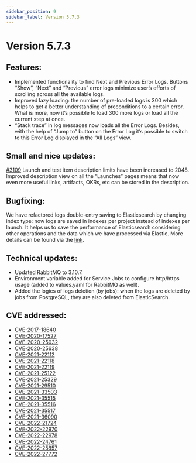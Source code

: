 ```yaml
---
sidebar_position: 9
sidebar_label: Version 5.7.3
---
```


# Version 5.7.3

## Features:

- Implemented functionality to find Next and Previous Error Logs.
  Buttons “Show”, “Next” and “Previous” error logs minimize user’s efforts of scrolling across all the available logs.
- Improved lazy loading: the number of pre-loaded logs is 300 which helps to get a better understanding of preconditions to a certain error. What is more, now it’s possible to load 300 more logs or load all the current step at once.
- “Stack trace” in log messages now loads all the Error Logs.
  Besides, with the help of “Jump to” button on the Error Log it’s possible to switch to this Error Log displayed in the “All Logs” view.

## Small and nice updates:

[#3109](https://github.com/reportportal/service-ui/pull/3109) Launch and test item description limits have been increased to 2048. Improved description view on all the “Launches” pages means that now even more useful links, artifacts, OKRs, etc can be stored in the description.

## Bugfixing:
We have refactored logs double-entry saving to Elasticsearch by changing index type: now logs are saved in indexes per project instead of indexes per launch. It helps us to save the performance of Elasticsearch considering other operations and the data which we have processed via Elastic.
More details can be found via the [link](https://reportportal.io/blog/performance-improvements-in-5-7-3).

## Technical updates:

- Updated RabbitMQ to 3.10.7.
- Environment variable added for Service Jobs to configure http/https usage (added to values.yaml for RabbitMQ as well).
- Added the logics of logs deletion (by jobs): when the logs are deleted by jobs from PostgreSQL, they are also deleted from ElasticSearch.

## CVE addressed:

- [CVE-2017-18640](https://github.com/advisories/GHSA-rvwf-54qp-4r6v)
- [CVE-2020-17527](https://github.com/advisories/GHSA-vvw4-rfwf-p6hx)
- [CVE-2020-25032](https://github.com/advisories/GHSA-xc3p-ff3m-f46v)
- [CVE-2020-25638](https://github.com/advisories/GHSA-j8jw-g6fq-mp7h)
- [CVE-2021-22112](https://github.com/advisories/GHSA-gq28-h5vg-8prx)
- [CVE-2021-22118](https://github.com/advisories/GHSA-gfwj-fwqj-fp3v)
- [CVE-2021-22119](https://github.com/advisories/GHSA-w9jg-gvgr-354m)
- [CVE-2021-25122](https://github.com/advisories/GHSA-j39c-c8hj-x4j3)
- [CVE-2021-25329](https://github.com/advisories/GHSA-jgwr-3qm3-26f3)
- [CVE-2021-29510](https://github.com/advisories/GHSA-5jqp-qgf6-3pvh)
- [CVE-2021-33503](https://github.com/advisories/GHSA-q2q7-5pp4-w6pg)
- [CVE-2021-35515](https://github.com/advisories/GHSA-7hfm-57qf-j43q)
- [CVE-2021-35516](https://github.com/advisories/GHSA-crv7-7245-f45f)
- [CVE-2021-35517](https://github.com/advisories/GHSA-xqfj-vm6h-2x34)
- [CVE-2021-36090](https://github.com/advisories/GHSA-mc84-pj99-q6hh)
- [CVE-2022-21724](https://github.com/advisories/GHSA-v7wg-cpwc-24m4)
- [CVE-2022-22970](https://github.com/advisories/GHSA-hh26-6xwr-ggv7)
- [CVE-2022-22978](https://github.com/advisories/GHSA-hh32-7344-cg2f)
- [CVE-2022-24761](https://github.com/advisories/GHSA-4f7p-27jc-3c36)
- [CVE-2022-25857](https://github.com/advisories/GHSA-3mc7-4q67-w48m)
- [CVE-2022-27772](https://github.com/advisories/GHSA-cm59-pr5q-cw85)

